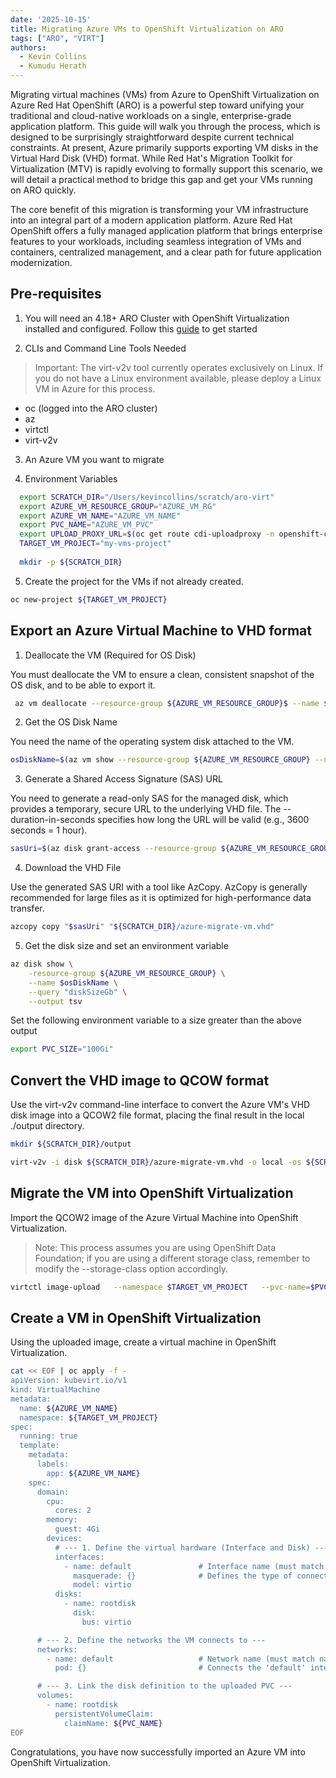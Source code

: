 ```yaml
---
date: '2025-10-15'
title: Migrating Azure VMs to OpenShift Virtualization on ARO
tags: ["ARO", "VIRT"]
authors:
  - Kevin Collins
  - Kumudu Herath
---
```


Migrating virtual machines (VMs) from Azure to OpenShift Virtualization on Azure Red Hat OpenShift (ARO) is a powerful step toward unifying your traditional and cloud-native workloads on a single, enterprise-grade application platform. This guide will walk you through the process, which is designed to be surprisingly straightforward despite current technical constraints. At present, Azure primarily supports exporting VM disks in the Virtual Hard Disk (VHD) format. While Red Hat's Migration Toolkit for Virtualization (MTV) is rapidly evolving to formally support this scenario, we will detail a practical method to bridge this gap and get your VMs running on ARO quickly.

The core benefit of this migration is transforming your VM infrastructure into an integral part of a modern application platform. Azure Red Hat OpenShift offers a fully managed application platform that brings enterprise features to your workloads, including seamless integration of VMs and containers, centralized management, and a clear path for future application modernization. 

## Pre-requisites

1. You will need an 4.18+ ARO Cluster with OpenShift Virtualization installed and configured.   Follow this [guide](/experts/aro/aro-virt/) to get started

2. CLIs and Command Line Tools Needed
  >Important: The virt-v2v tool currently operates exclusively on Linux. If you do not have a Linux environment available, please deploy a Linux VM in Azure for this process.

  * oc (logged into the ARO cluster)
  * az
  * virtctl
  * virt-v2v 

3. An Azure VM you want to migrate

4. Environment Variables

```bash
  export SCRATCH_DIR="/Users/kevincollins/scratch/aro-virt"
  export AZURE_VM_RESOURCE_GROUP="AZURE_VM_RG"
  export AZURE_VM_NAME="AZURE_VM_NAME"
  export PVC_NAME="AZURE_VM_PVC"
  export UPLOAD_PROXY_URL=$(oc get route cdi-uploadproxy -n openshift-cnv -o jsonpath='{.spec.host}')
  TARGET_VM_PROJECT="my-vms-project"
  
  mkdir -p ${SCRATCH_DIR}
```

5. Create the project for the VMs if not already created.

```bash
oc new-project ${TARGET_VM_PROJECT}
```

## Export an Azure Virtual Machine to VHD format

1. Deallocate the VM (Required for OS Disk)

You must deallocate the VM to ensure a clean, consistent snapshot of the OS disk, and to be able to export it.	

```bash
 az vm deallocate --resource-group ${AZURE_VM_RESOURCE_GROUP}$ --name ${AZURE_VM_NAME}
```

2. Get the OS Disk Name

You need the name of the operating system disk attached to the VM.

```bash
osDiskName=$(az vm show --resource-group ${AZURE_VM_RESOURCE_GROUP} --name  ${AZURE_VM_NAME} --query "storageProfile.osDisk.name" -o tsv)
```

3. Generate a Shared Access Signature (SAS) URL

You need to generate a read-only SAS for the managed disk, which provides a temporary, secure URL to the underlying VHD file. The --duration-in-seconds specifies how long the URL will be valid (e.g., 3600 seconds = 1 hour).

```bash
sasUri=$(az disk grant-access --resource-group ${AZURE_VM_RESOURCE_GROUP} --name ${osDiskName} --duration-in-seconds 3600 --access-level Read --query [accessSas] -o tsv)
```

4. Download the VHD File

Use the generated SAS URI with a tool like AzCopy.  AzCopy is generally recommended for large files as it is optimized for high-performance data transfer.

```bash
azcopy copy "$sasUri" "${SCRATCH_DIR}/azure-migrate-vm.vhd"
```

5. Get the disk size and set an environment variable

```bash
az disk show \
    -resource-group ${AZURE_VM_RESOURCE_GROUP} \
    --name $osDiskName \
    --query "diskSizeGb" \
    --output tsv
```

Set the following environment variable to a size greater than the above output

```bash
export PVC_SIZE="100Gi"
```

## Convert the VHD image to QCOW format
Use the virt-v2v command-line interface to convert the Azure VM's VHD disk image into a QCOW2 file format, placing the final result in the local ./output directory.

```bash
mkdir ${SCRATCH_DIR}/output

virt-v2v -i disk ${SCRATCH_DIR}/azure-migrate-vm.vhd -o local -os ${SCRATCH_DIR}/output -of qcow2
```

## Migrate the VM into OpenShift Virtualization

Import the QCOW2 image of the Azure Virtual Machine into OpenShift Virtualization.

>Note: This process assumes you are using OpenShift Data Foundation; if you are using a different storage class, remember to modify the --storage-class option accordingly.

```bash
virtctl image-upload   --namespace $TARGET_VM_PROJECT   --pvc-name=$PVC_NAME   --pvc-size=$PVC_SIZE   --image-path=$IMAGE_PATH   --uploadproxy-url=$UPLOAD_PROXY_URL   --access-mode=ReadWriteOnce --storage-class=ocs-storagecluster-ceph-rbd
```

## Create a VM in OpenShift Virtualization

Using the uploaded image, create a virtual machine in OpenShift Virtualization.

```bash
cat << EOF | oc apply -f -
apiVersion: kubevirt.io/v1
kind: VirtualMachine
metadata:
  name: ${AZURE_VM_NAME}
  namespace: ${TARGET_VM_PROJECT}
spec:
  running: true
  template:
    metadata:
      labels:
        app: ${AZURE_VM_NAME}
    spec:
      domain:
        cpu:
          cores: 2
        memory:
          guest: 4Gi
        devices:
          # --- 1. Define the virtual hardware (Interface and Disk) ---
          interfaces:
            - name: default               # Interface name (must match name in networks block)
              masquerade: {}              # Defines the type of connectivity (NAT to Pod Network)
              model: virtio
          disks:
            - name: rootdisk
              disk:
                bus: virtio

      # --- 2. Define the networks the VM connects to ---
      networks:
        - name: default                   # Network name (must match name in interfaces block)
          pod: {}                         # Connects the 'default' interface to the Pod network

      # --- 3. Link the disk definition to the uploaded PVC ---
      volumes:
        - name: rootdisk
          persistentVolumeClaim:
            claimName: ${PVC_NAME}
EOF
```

Congratulations, you have now successfully imported an Azure VM into OpenShift Virtualization.